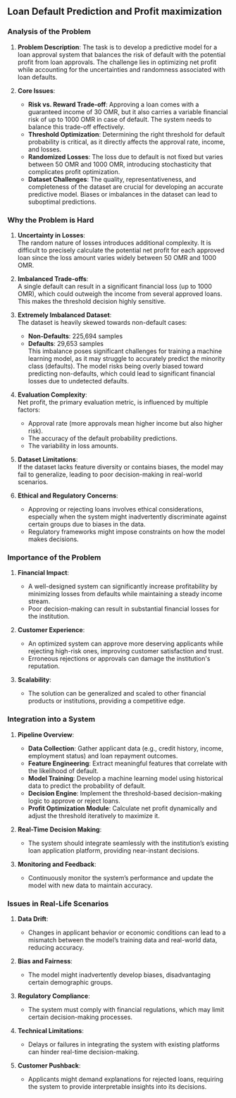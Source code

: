 ## Loan Default Prediction and Profit maximization

### Analysis of the Problem

1.  **Problem Description**: The task is to develop a predictive model for a loan approval system that balances the risk of default with the potential profit from loan approvals. The challenge lies in optimizing net profit while accounting for the uncertainties and randomness associated with loan defaults.
    
2.  **Core Issues**:
    
    -   **Risk vs. Reward Trade-off**: Approving a loan comes with a guaranteed income of 30 OMR, but it also carries a variable financial risk of up to 1000 OMR in case of default. The system needs to balance this trade-off effectively.
    -   **Threshold Optimization**: Determining the right threshold for default probability is critical, as it directly affects the approval rate, income, and losses.
    -   **Randomized Losses**: The loss due to default is not fixed but varies between 50 OMR and 1000 OMR, introducing stochasticity that complicates profit optimization.
    -   **Dataset Challenges**: The quality, representativeness, and completeness of the dataset are crucial for developing an accurate predictive model. Biases or imbalances in the dataset can lead to suboptimal predictions.
 ### Why the Problem is Hard

1.  **Uncertainty in Losses**:  
    The random nature of losses introduces additional complexity. It is difficult to precisely calculate the potential net profit for each approved loan since the loss amount varies widely between 50 OMR and 1000 OMR.
    
2.  **Imbalanced Trade-offs**:  
    A single default can result in a significant financial loss (up to 1000 OMR), which could outweigh the income from several approved loans. This makes the threshold decision highly sensitive.
    
3.  **Extremely Imbalanced Dataset**:  
    The dataset is heavily skewed towards non-default cases:
    
    -   **Non-Defaults**: 225,694 samples
    -   **Defaults**: 29,653 samples  
        This imbalance poses significant challenges for training a machine learning model, as it may struggle to accurately predict the minority class (defaults). The model risks being overly biased toward predicting non-defaults, which could lead to significant financial losses due to undetected defaults.
4.  **Evaluation Complexity**:  
    Net profit, the primary evaluation metric, is influenced by multiple factors:
    
    -   Approval rate (more approvals mean higher income but also higher risk).
    -   The accuracy of the default probability predictions.
    -   The variability in loss amounts.
5.  **Dataset Limitations**:  
    If the dataset lacks feature diversity or contains biases, the model may fail to generalize, leading to poor decision-making in real-world scenarios.
    
6.  **Ethical and Regulatory Concerns**:
    
    -   Approving or rejecting loans involves ethical considerations, especially when the system might inadvertently discriminate against certain groups due to biases in the data.
    -   Regulatory frameworks might impose constraints on how the model makes decisions.
### Importance of the Problem

1.  **Financial Impact**:
    
    -   A well-designed system can significantly increase profitability by minimizing losses from defaults while maintaining a steady income stream.
    -   Poor decision-making can result in substantial financial losses for the institution.
2.  **Customer Experience**:
    
    -   An optimized system can approve more deserving applicants while rejecting high-risk ones, improving customer satisfaction and trust.
    -   Erroneous rejections or approvals can damage the institution's reputation.
3.  **Scalability**:
    
    -   The solution can be generalized and scaled to other financial products or institutions, providing a competitive edge.
### Integration into a System

1.  **Pipeline Overview**:
    
    -   **Data Collection**: Gather applicant data (e.g., credit history, income, employment status) and loan repayment outcomes.
    -   **Feature Engineering**: Extract meaningful features that correlate with the likelihood of default.
    -   **Model Training**: Develop a machine learning model using historical data to predict the probability of default.
    -   **Decision Engine**: Implement the threshold-based decision-making logic to approve or reject loans.
    -   **Profit Optimization Module**: Calculate net profit dynamically and adjust the threshold iteratively to maximize it.
2.  **Real-Time Decision Making**:
    
    -   The system should integrate seamlessly with the institution’s existing loan application platform, providing near-instant decisions.
3.  **Monitoring and Feedback**:
    
    -   Continuously monitor the system’s performance and update the model with new data to maintain accuracy.
### Issues in Real-Life Scenarios

1.  **Data Drift**:
    
    -   Changes in applicant behavior or economic conditions can lead to a mismatch between the model’s training data and real-world data, reducing accuracy.
2.  **Bias and Fairness**:
    
    -   The model might inadvertently develop biases, disadvantaging certain demographic groups.
3.  **Regulatory Compliance**:
    
    -   The system must comply with financial regulations, which may limit certain decision-making processes.
4.  **Technical Limitations**:
    
    -   Delays or failures in integrating the system with existing platforms can hinder real-time decision-making.
5.  **Customer Pushback**:
    
    -   Applicants might demand explanations for rejected loans, requiring the system to provide interpretable insights into its decisions.